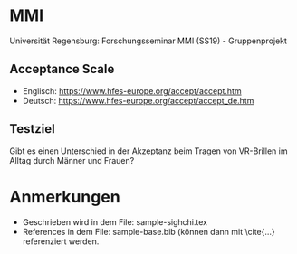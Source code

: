 # MMI
Universität Regensburg: Forschungsseminar MMI (SS19) - Gruppenprojekt

## Acceptance Scale
- Englisch: https://www.hfes-europe.org/accept/accept.htm
- Deutsch: https://www.hfes-europe.org/accept/accept_de.htm

## Testziel
Gibt es einen Unterschied in der Akzeptanz beim Tragen von VR-Brillen im Alltag durch Männer und Frauen?

# Anmerkungen
- Geschrieben wird in dem File: sample-sighchi.tex
- References in dem File: sample-base.bib (können dann mit \cite{...} referenziert werden.
